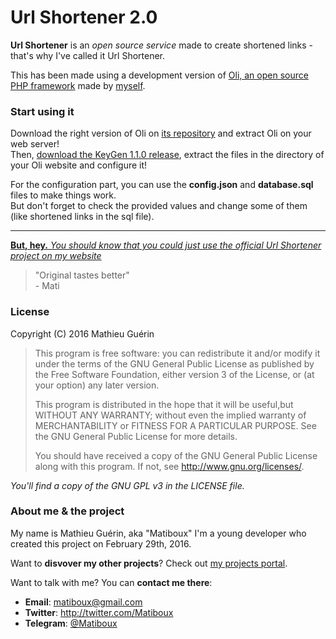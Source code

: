 # Url Shortener 2.0

**Url Shortener** is an *open source service* made to create shortened links - that's why I've called it Url Shortener.

This has been made using a development version of [Oli, an open source PHP framework](https://github.com/OliFramework/Oli/) made by [myself](https://github.com/matiboux/).

### Start using it

Download the right version of Oli on [its repository](https://github.com/OliFramework/Oli/) and extract Oli on your web server!  
Then, [download the KeyGen 1.1.0 release](https://github.com/matiboux/UrlShortener/releases/tag/1.1.0), extract the files in the directory of your Oli website and configure it!

For the configuration part, you can use the **config.json** and **database.sql** files to make things work.  
But don't forget to check the provided values and change some of them (like shortened links in the sql file).

---

[**But, hey.** *You should know that you could just use the official Url Shortener project on my website*](http://u.matiboux.com/)

> "Original tastes better"  
>  \- Mati

### License

Copyright (C) 2016 Mathieu Guérin
> This program is free software: you can redistribute it and/or modify it under the terms of the GNU General Public License as published by the Free Software Foundation, either version 3 of the License, or (at your option) any later version.
> 
> This program is distributed in the hope that it will be useful,but WITHOUT ANY WARRANTY; without even the implied warranty of MERCHANTABILITY or FITNESS FOR A PARTICULAR PURPOSE.  See the GNU General Public License for more details.
> 
> You should have received a copy of the GNU General Public License along with this program. If not, see <http://www.gnu.org/licenses/>.

*You'll find a copy of the GNU GPL v3 in the LICENSE file.*

### About me & the project

My name is Mathieu Guérin, aka "Matiboux"
I'm a young developer who created this project on February 29th, 2016.

Want to **disvover my other projects**? Check out [my projects portal](http://projects.matiboux.com/).

Want to talk with me? You can **contact me there**:
 - **Email**: [matiboux@gmail.com](mailto:matiboux@gmail.com)
 - **Twitter**: http://twitter.com/Matiboux
 - **Telegram**: [@Matiboux](http://telegram.me/Matiboux)
